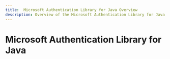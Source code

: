 ```yaml
---
title:  Microsoft Authentication Library for Java Overview
description: Overview of the Microsoft Authentication Library for Java.
---
```


# Microsoft Authentication Library for Java
